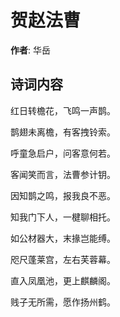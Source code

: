 # 贺赵法曹

**作者**: 华岳

## 诗词内容

红日转檐花，飞鸣一声鹊。

鹊翅未离檐，有客拽铃索。

呼童急启户，问客意何若。

客闻笑而言，法曹参计钥。

因知鹊之鸣，报我良不恶。

知我门下人，一楗聊相托。

如公材器大，末掾岂能缚。

咫尺蓬莱宫，左右芙蓉幕。

直入凤凰池，更上麒麟阁。

贱子无所需，愿作扬州鹤。

